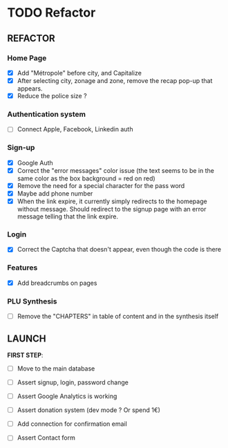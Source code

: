 # TODO Refactor

## REFACTOR

### Home Page

- [x] Add "Métropole" before city, and Capitalize
- [x] After selecting city, zonage and zone, remove the recap pop-up that appears.
- [x] Reduce the police size ?

### Authentication system

- [ ] Connect Apple, Facebook, Linkedin auth

### Sign-up

- [x] Google Auth
- [x] Correct the "error messages" color issue (the text seems to be in the same color as the box background = red on red)
- [x] Remove the need for a special character for the pass word
- [x] Maybe add phone number
- [x] When the link expire, it currently simply redirects to the homepage without message. Should redirect to the signup page with an error message telling that the link expire.

### Login

- [x] Correct the Captcha that doesn't appear, even though the code is there

### Features

- [x] Add breadcrumbs on pages

### PLU Synthesis

- [ ] Remove the "CHAPTERS" in table of content and in the synthesis itself

## LAUNCH

**FIRST STEP**:

- [ ] Move to the main database

- [ ] Assert signup, login, password change
- [ ] Assert Google Analytics is working
- [ ] Assert donation system (dev mode ? Or spend 1€)
- [ ] Add connection for confirmation email
- [ ] Assert Contact form

